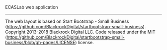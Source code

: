ECASLab web application

-------------------------
The web layout is based on Start Bootstrap - Small Business (https://github.com/BlackrockDigital/startbootstrap-small-business).
Copyright 2013-2018 Blackrock Digital LLC. Code released under the MIT (https://github.com/BlackrockDigital/startbootstrap-small-business/blob/gh-pages/LICENSE) license.


